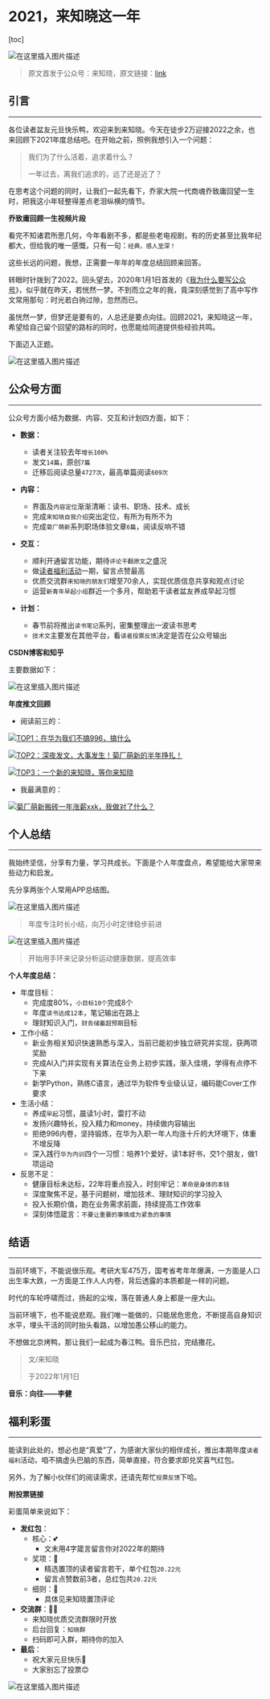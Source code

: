 

# 2021，来知晓这一年

[toc]



![在这里插入图片描述](https://img-blog.csdnimg.cn/c5528c9f9e124eebab6db2c5f91a26e6.png)

> 原文首发于公众号：来知晓，原文链接：[link](https://mp.weixin.qq.com/s/RSVgVoK_bCbhwjx10fHufw)




## 引言

-----



各位读者盆友元旦快乐鸭，欢迎来到来知晓。今天在徒步2万迎接2022之余，也来回顾下2021年度总结吧。在开始之前，照例我想引入一个问题：

> 我们为了什么活着，追求着什么？
>
> 一年过去，离我们追求的，远了还是近了？

在思考这个问题的同时，让我们一起先看下，乔家大院一代商魂乔致庸回望一生时，把我这小年轻整得差点老泪纵横的情节。

**乔致庸回顾一生视频片段**

看完不知诸君所思几何，今年看剧不多，都是些老电视剧，有的历史甚至比我年纪都大，但给我的唯一感慨，只有一句：`经典，感人至深！`

这些长远的问题，我想，正需要一年年的年度总结回顾来回答。

转眼时针拨到了2022。回头望去，2020年1月1日首发的《[我为什么要写公众号](https://mp.weixin.qq.com/s/PH9spbFNdQg1oxgLwFAS_g)》，似乎就在昨天，若恍然一梦。不到而立之年的我，竟深刻感觉到了高中写作文常用那句：时光若白驹过隙，忽然而已。

虽恍然一梦，但梦还是要有的，人总还是要点向往。回顾2021，来知晓这一年，希望给自己留个回望的路标的同时，也愿能给同道提供些经验共鸣。

下面迈入正题。

![在这里插入图片描述](https://img-blog.csdnimg.cn/c706276883b04a1fbf200362347afa0d.gif#pic_center)





## 公众号方面

----

公众号方面小结为数据、内容、交互和计划四方面，如下：

- **数据：**
  - 读者关注较去年`增长100%`
  - 发文`14篇`，原创`7篇`
  - 迁移后阅读总量`4727次`，最高单篇阅读`609次`
- **内容：**
  - 界面及`内容定位`渐渐清晰：读书、职场、技术、成长
  - 完成`来知晓自我介绍`突出定位，有所为有所不为
  - 完成`菊厂萌新`系列职场体验文章`6篇`，阅读反响不错
- **交互：**
  - 顺利开通留言功能，期待`评论干翻原文`之盛况
  - 做[读者福利活动](https://mp.weixin.qq.com/s/aW8pF1iGCJ5moeYtyF72Fw)一期，留言点赞最高
  - 优质交流群`来知晓的朋友们`增至70余人，实现优质信息共享和观点讨论
  - 运营`新青年早起小组`群近一个多月，帮助若干读者盆友养成早起习惯

- **计划：**
  - 春节前将推出`读书笔记`系列，密集整理出一波读书思考
  - `技术文`主要发在其他平台，看`读者投票反馈`决定是否在公众号输出

**CSDN博客和知乎**

主要数据如下：

![在这里插入图片描述](https://img-blog.csdnimg.cn/53f3da6965f445cc8240856c3bc7ca03.png)



**年度推文回顾**

- 阅读前三的：

[![TOP1：在华为我们不搞996，搞什么](https://img-blog.csdnimg.cn/fecc77e355db44029b572bf6c50faa28.png)](https://mp.weixin.qq.com/s/BliKGoEBWx4FNvN53NSZHw)

[![TOP2：深夜发文，大事发生！菊厂萌新的半年挣扎！](https://img-blog.csdnimg.cn/2a48a9bf38884a47b53e3d60ec23562d.png)](https://mp.weixin.qq.com/s/ja4j4_YTkUCb1APNRCM4GA)

[![TOP3：一个新的来知晓，等你来知晓](https://img-blog.csdnimg.cn/1e8bcf7b9606492bbeff0d0137e22dfa.png)](https://mp.weixin.qq.com/s/aW8pF1iGCJ5moeYtyF72Fw)


- 我最满意的：

[![菊厂萌新搬砖一年涨薪xxk，我做对了什么？](https://img-blog.csdnimg.cn/08417471667f4c909619a6a96a3a922b.png)](https://mp.weixin.qq.com/s/CxQrlsUHq4bbqOqdC2RBwg)




## 个人总结

-----

我始终坚信，分享有力量，学习共成长。下面是个人年度盘点，希望能给大家带来些动力和启发。

先分享两张个人常用APP总结图。



![在这里插入图片描述](https://img-blog.csdnimg.cn/1f8f1d5c853244b8a520828c5e988d0d.png)

> 年度专注时长小结，向万小时定律稳步前进

![在这里插入图片描述](https://img-blog.csdnimg.cn/85a2cb67939d4cc2b0f25ec50e7564eb.png)

> 开始用手环来记录分析运动健康数据，提高效率



**个人年度总结：**

- 年度目标：
  - 完成度80%，`小目标10个`完成8个
  - 年度`读书达成12本`，笔记输出在路上
  - 理财知识入门，`财务储蓄超预期`目标
- 工作小结：
  - 新业务相关知识快速熟悉与深入，当前已能初步独立研究并实现，获两项奖励
  - 完成AI入门并实现有关算法在业务上初步实践，渐入佳境，学得有点停不下来
  - 新学Python，熟练C语言，通过华为软件专业级认证，编码能Cover工作要求
- 生活小结：
  - 养成`早起`习惯，晨读1小时，雷打不动
  - 发扬兴趣特长，投入精力和money，持续做内容输出
  - 拒绝996内卷，坚持锻炼，在华为入职一年人均涨十斤的大环境下，体重不增反降
  - 深入践行`华为内训`四个一习惯：培养1个爱好，读1本好书，交1个朋友，做1项运动
- 反思不足：
  - 健康目标未达标，22年将重点投入，时刻牢记：`革命是身体的本钱`
  - 深度聚焦不足，基于问题树，增加技术、理财知识的学习投入
  - 投入长期价值，跑在业务需求前面，持续提高工作效率
  - 深刻体悟箴言：`不要让重要的事情成为紧急的事情`



## 结语

-----



当前环境下，不能说很乐观。考研大军475万，国考省考年年爆满，一方面是人口出生率大跌，一方面是工作人人内卷，背后透露的本质都是一样的问题。

时代的车轮呼啸而过，扬起的尘埃，落在普通人身上都是一座大山。

当前环境下，也不能说悲观。我们唯一能做的，只能居危思危，不断提高自身知识水平，埋头干活的同时抬头看路，以增加愚公移山的能力。

不想做北京烤鸭，那让我们一起成为春江鸭。音乐巴拉，完结撒花。

> 文/来知晓
>
> 于2022年1月1日



**音乐：向往——李健**





## 福利彩蛋

-----

能读到此处的，想必也是“真爱”了，为感谢大家伙的相伴成长，推出本期年度`读者福利`活动，咱不搞虚头巴脑的东西，简单直接，符合要求即兑奖喜气红包。

另外，为了解小伙伴们的阅读需求，还请先帮忙`投票反馈`下哈。



**附投票链接**



彩蛋简单来说如下：

- **发红包**：
  - 核心：💕
    - 文末用4字箴言留言你对2022年的期待
  - 奖项：🎁
    - 精选置顶的读者留言若干，单个红包`20.22元`
    - 留言点赞数前3者，总红包共`20.22元`
  - 细则：👀
    - 具体见来知晓置顶评论
- **交流群**：👩‍🎓
  - 来知晓优质交流群限时开放
  - 后台回复：`知晓群`
  - 扫码即可入群，期待你的加入
- **最后**：
  - 祝大家元旦快乐🎉
  - 大家别忘了投票😊



![在这里插入图片描述](https://img-blog.csdnimg.cn/e3ca5f492481436eb6f087ccd22870d6.png)





